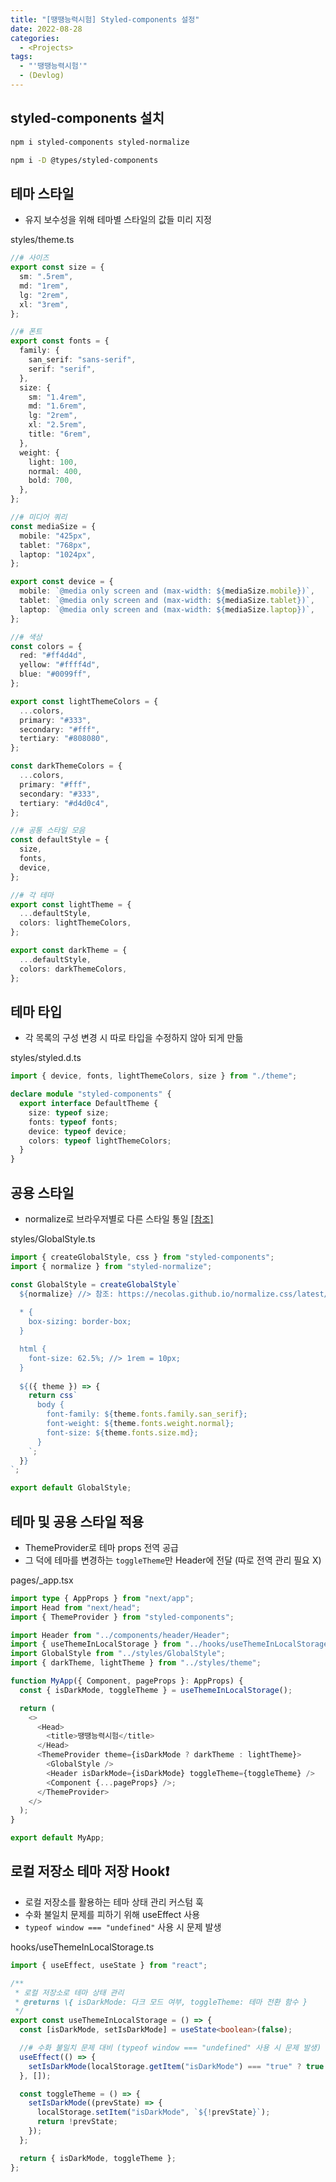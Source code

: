 ```yaml
---
title: "[땡땡능력시험] Styled-components 설정"
date: 2022-08-28
categories:
  - <Projects>
tags:
  - "'땡땡능력시험'"
  - (Devlog)
---
```


## styled-components 설치

```bash
npm i styled-components styled-normalize

npm i -D @types/styled-components
```

## 테마 스타일

- 유지 보수성을 위해 테마별 스타일의 값들 미리 지정

styles/theme.ts

```ts
//# 사이즈
export const size = {
  sm: ".5rem",
  md: "1rem",
  lg: "2rem",
  xl: "3rem",
};

//# 폰트
export const fonts = {
  family: {
    san_serif: "sans-serif",
    serif: "serif",
  },
  size: {
    sm: "1.4rem",
    md: "1.6rem",
    lg: "2rem",
    xl: "2.5rem",
    title: "6rem",
  },
  weight: {
    light: 100,
    normal: 400,
    bold: 700,
  },
};

//# 미디어 쿼리
const mediaSize = {
  mobile: "425px",
  tablet: "768px",
  laptop: "1024px",
};

export const device = {
  mobile: `@media only screen and (max-width: ${mediaSize.mobile})`,
  tablet: `@media only screen and (max-width: ${mediaSize.tablet})`,
  laptop: `@media only screen and (max-width: ${mediaSize.laptop})`,
};

//# 색상
const colors = {
  red: "#ff4d4d",
  yellow: "#ffff4d",
  blue: "#0099ff",
};

export const lightThemeColors = {
  ...colors,
  primary: "#333",
  secondary: "#fff",
  tertiary: "#808080",
};

const darkThemeColors = {
  ...colors,
  primary: "#fff",
  secondary: "#333",
  tertiary: "#d4d0c4",
};

//# 공통 스타일 모음
const defaultStyle = {
  size,
  fonts,
  device,
};

//# 각 테마
export const lightTheme = {
  ...defaultStyle,
  colors: lightThemeColors,
};

export const darkTheme = {
  ...defaultStyle,
  colors: darkThemeColors,
};
```

## 테마 타입

- 각 목록의 구성 변경 시 따로 타입을 수정하지 않아 되게 만듦

styles/styled.d.ts

```ts
import { device, fonts, lightThemeColors, size } from "./theme";

declare module "styled-components" {
  export interface DefaultTheme {
    size: typeof size;
    fonts: typeof fonts;
    device: typeof device;
    colors: typeof lightThemeColors;
  }
}
```

## 공용 스타일

- normalize로 브라우저별로 다른 스타일 통일 [[참조]](https://necolas.github.io/normalize.css/latest/normalize.css)

styles/GlobalStyle.ts

```ts
import { createGlobalStyle, css } from "styled-components";
import { normalize } from "styled-normalize";

const GlobalStyle = createGlobalStyle`
  ${normalize} //> 참조: https://necolas.github.io/normalize.css/latest/normalize.css
  
  * {
    box-sizing: border-box;
  } 

  html {
    font-size: 62.5%; //> 1rem = 10px;  
  }
  
  ${({ theme }) => {
    return css`
      body {
        font-family: ${theme.fonts.family.san_serif};
        font-weight: ${theme.fonts.weight.normal};
        font-size: ${theme.fonts.size.md};
      }
    `;
  }}
`;

export default GlobalStyle;
```

## 테마 및 공용 스타일 적용

- ThemeProvider로 테마 props 전역 공급
- 그 덕에 테마를 변경하는 `toggleTheme`만 Header에 전달 (따로 전역 관리 필요 X)

pages/\_app.tsx

```ts
import type { AppProps } from "next/app";
import Head from "next/head";
import { ThemeProvider } from "styled-components";

import Header from "../components/header/Header";
import { useThemeInLocalStorage } from "../hooks/useThemeInLocalStorage";
import GlobalStyle from "../styles/GlobalStyle";
import { darkTheme, lightTheme } from "../styles/theme";

function MyApp({ Component, pageProps }: AppProps) {
  const { isDarkMode, toggleTheme } = useThemeInLocalStorage();

  return (
    <>
      <Head>
        <title>땡땡능력시험</title>
      </Head>
      <ThemeProvider theme={isDarkMode ? darkTheme : lightTheme}>
        <GlobalStyle />
        <Header isDarkMode={isDarkMode} toggleTheme={toggleTheme} />
        <Component {...pageProps} />;
      </ThemeProvider>
    </>
  );
}

export default MyApp;
```

## 로컬 저장소 테마 저장 Hook❗️

- 로컬 저장소를 활용하는 테마 상태 관리 커스텀 훅
- 수화 불일치 문제를 피하기 위해 useEffect 사용
- `typeof window === "undefined"` 사용 시 문제 발생

hooks/useThemeInLocalStorage.ts

```ts
import { useEffect, useState } from "react";

/**
 * 로컬 저장소로 테마 상태 관리
 * @returns \{ isDarkMode: 다크 모드 여부, toggleTheme: 테마 전환 함수 }
 */
export const useThemeInLocalStorage = () => {
  const [isDarkMode, setIsDarkMode] = useState<boolean>(false);

  //# 수화 불일치 문제 대비 (typeof window === "undefined" 사용 시 문제 발생)
  useEffect(() => {
    setIsDarkMode(localStorage.getItem("isDarkMode") === "true" ? true : false);
  }, []);

  const toggleTheme = () => {
    setIsDarkMode((prevState) => {
      localStorage.setItem("isDarkMode", `${!prevState}`);
      return !prevState;
    });
  };

  return { isDarkMode, toggleTheme };
};
```
